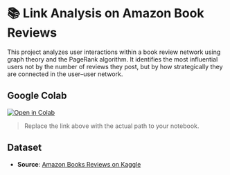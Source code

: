 # 📚 Link Analysis on Amazon Book Reviews

This project analyzes user interactions within a book review network using graph theory and the PageRank algorithm. It identifies the most influential users not by the number of reviews they post, but by how strategically they are connected in the user–user network.

## Google Colab

[![Open in Colab](https://colab.research.google.com/assets/colab-badge.svg)](https://colab.research.google.com/github/YOUR_USERNAME/YOUR_REPO/blob/main/LinkAnalysis.ipynb)

> Replace the link above with the actual path to your notebook.

## Dataset

- **Source**: [Amazon Books Reviews on Kaggle](https://www.kaggle.com/datasets/mohamedbakhet/amazon-books-reviews)


